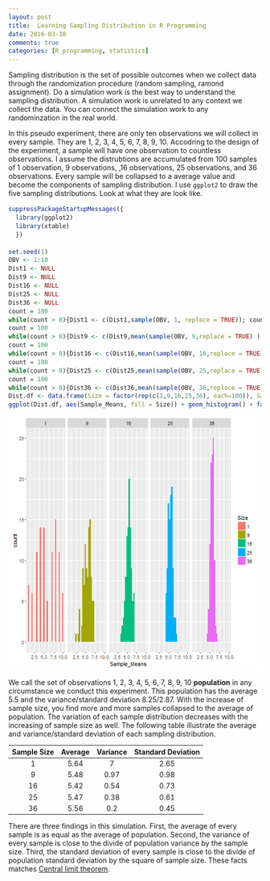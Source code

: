 ```yaml
---
layout: post
title:  Learning Sampling Distribution in R Programming
date: 2016-03-30
comments: true
categories: [R_programming, statistics]
---
```


Sampling distribution is the set of possible outcomes when we collect data through the randomization procedure (random sampling, ramond assignment). Do a simulation work is the best way to understand the sampling distribution. A simulation work is unrelated to any context we collect the data. You can connect the simulation work to any randominzation in the real world.  
  
In this pseudo experiment, there are only ten observations we will collect in every sample. They are 1, 2, 3, 4, 5, 6, 7, 8, 9, 10. Accodring to the design of the experiment, a sample will have one observation to countless observations. I assume the distrubtions are accumulated from 100 samples of 1 observation, 9 observations, ,16 observations, 25 observations, and 36 observations. Every sample will be collapsed to a average value and become the components of sampling distribution. I use `ggplot2` to draw the five sampling distributions. Look at what they are look like.  




```r
suppressPackageStartupMessages({
  library(ggplot2)
  library(xtable)
  })

set.seed(1)
OBV <- 1:10
Dist1 <- NULL
Dist9 <- NULL
Dist16 <- NULL
Dist25 <- NULL
Dist36 <- NULL
count = 100
while(count > 0){Dist1 <- c(Dist1,sample(OBV, 1, replace = TRUE)); count <- count - 1}
count = 100
while(count > 0){Dist9 <- c(Dist9,mean(sample(OBV, 9,replace = TRUE) ) ); count <- count - 1}
count = 100
while(count > 0){Dist16 <- c(Dist16,mean(sample(OBV, 16,replace = TRUE) ) ); count <- count - 1}
count = 100
while(count > 0){Dist25 <- c(Dist25,mean(sample(OBV, 25,replace = TRUE) ) ); count <- count - 1}
count = 100
while(count > 0){Dist36 <- c(Dist36,mean(sample(OBV, 36,replace = TRUE) ) ); count <- count - 1}
Dist.df <- data.frame(Size = factor(rep(c(1,9,16,25,36), each=100)), Sample_Means = c(Dist1, Dist9, Dist16, Dist25, Dist36) )
ggplot(Dist.df, aes(Sample_Means, fill = Size)) + geom_histogram() + facet_grid(. ~ Size)
```

![plot of chunk Sampling](/figure/source/learning-sampling-distribution-in-r-programming/2016-03-30-learning-sampling-distribution-in-r-programming/Sampling-1.png)

We call the set of observations 1, 2, 3, 4, 5, 6, 7, 8, 9, 10 **population** in any circumstance we conduct this experiment. This population has the average 5.5 and the variance/standard deviation 8.25/2.87. With the increase of sample size, you find more and more samples collapsed to the average of population. The variation of each sample distribution decreases with the increasing of sample size as well. The following table illustrate the average and variance/standard deviation of each sampling distribution.  

| Sample Size | Average | Variance | Standard Deviation|
|:---:|:---:|:---:|:---:|
| 1 |5.64| 7 | 2.65|
| 9 |5.48| 0.97 | 0.98|
| 16 |5.42| 0.54 | 0.73|
| 25 |5.47| 0.38 | 0.61|
| 36 |5.56| 0.2 | 0.45|

There are three findings in this simulation. First, the average of every sample is as equal as the average of population. Second, the variance of every sample is close to the divide of population variance by the sample size. Third, the standard deviation of every sample is close to the divide of population standard deviation by the square of sample size. These facts matches [Central limit theorem](https://en.wikipedia.org/wiki/Central_limit_theorem).
